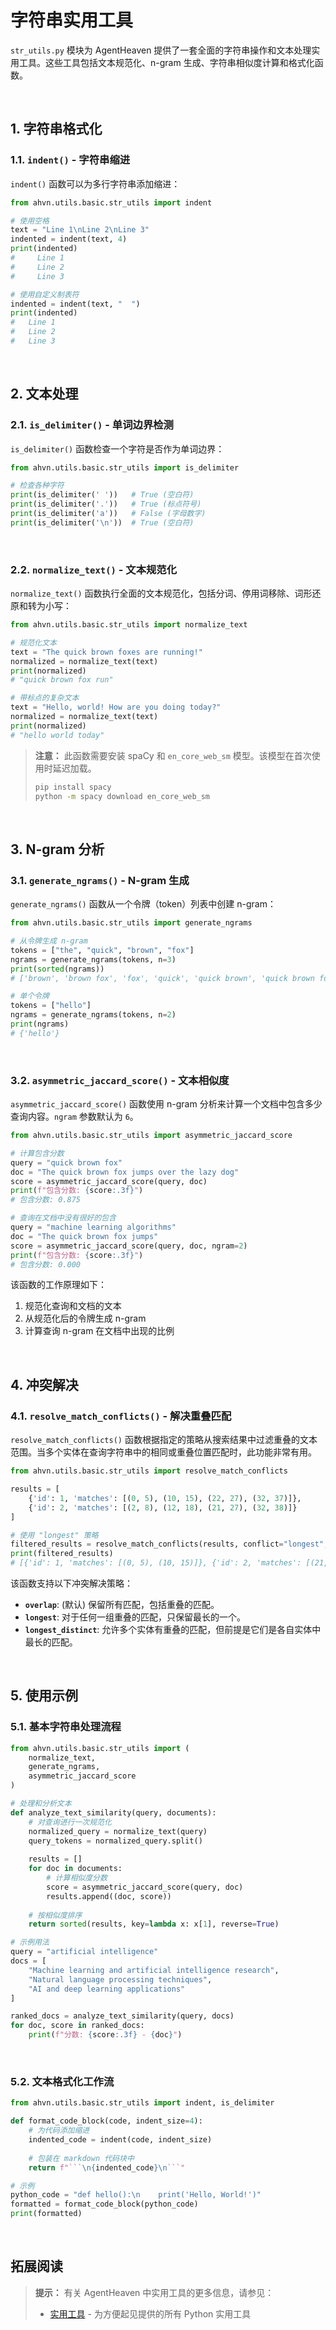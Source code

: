 # 字符串实用工具

`str_utils.py` 模块为 AgentHeaven 提供了一套全面的字符串操作和文本处理实用工具。这些工具包括文本规范化、n-gram 生成、字符串相似度计算和格式化函数。

<br/>

## 1. 字符串格式化

### 1.1. `indent()` - 字符串缩进

`indent()` 函数可以为多行字符串添加缩进：

```python
from ahvn.utils.basic.str_utils import indent

# 使用空格
text = "Line 1\nLine 2\nLine 3"
indented = indent(text, 4)
print(indented)
#     Line 1
#     Line 2
#     Line 3

# 使用自定义制表符
indented = indent(text, "  ")
print(indented)
#   Line 1
#   Line 2
#   Line 3
```

<br/>

## 2. 文本处理

### 2.1. `is_delimiter()` - 单词边界检测

`is_delimiter()` 函数检查一个字符是否作为单词边界：

```python
from ahvn.utils.basic.str_utils import is_delimiter

# 检查各种字符
print(is_delimiter(' '))   # True (空白符)
print(is_delimiter('.'))   # True (标点符号)
print(is_delimiter('a'))   # False (字母数字)
print(is_delimiter('\n'))  # True (空白符)
```

<br/>

### 2.2. `normalize_text()` - 文本规范化

`normalize_text()` 函数执行全面的文本规范化，包括分词、停用词移除、词形还原和转为小写：

```python
from ahvn.utils.basic.str_utils import normalize_text

# 规范化文本
text = "The quick brown foxes are running!"
normalized = normalize_text(text)
print(normalized)
# "quick brown fox run"

# 带标点的复杂文本
text = "Hello, world! How are you doing today?"
normalized = normalize_text(text)
print(normalized)
# "hello world today"
```

> **注意：** 此函数需要安装 spaCy 和 `en_core_web_sm` 模型。该模型在首次使用时延迟加载。
> ```bash
> pip install spacy
> python -m spacy download en_core_web_sm
> ```

<br/>

## 3. N-gram 分析

### 3.1. `generate_ngrams()` - N-gram 生成

`generate_ngrams()` 函数从一个令牌（token）列表中创建 n-gram：

```python
from ahvn.utils.basic.str_utils import generate_ngrams

# 从令牌生成 n-gram
tokens = ["the", "quick", "brown", "fox"]
ngrams = generate_ngrams(tokens, n=3)
print(sorted(ngrams))
# ['brown', 'brown fox', 'fox', 'quick', 'quick brown', 'quick brown fox', 'the', 'the quick', 'the quick brown']

# 单个令牌
tokens = ["hello"]
ngrams = generate_ngrams(tokens, n=2)
print(ngrams)
# {'hello'}
```

<br/>

### 3.2. `asymmetric_jaccard_score()` - 文本相似度

`asymmetric_jaccard_score()` 函数使用 n-gram 分析来计算一个文档中包含多少查询内容。`ngram` 参数默认为 `6`。

```python
from ahvn.utils.basic.str_utils import asymmetric_jaccard_score

# 计算包含分数
query = "quick brown fox"
doc = "The quick brown fox jumps over the lazy dog"
score = asymmetric_jaccard_score(query, doc)
print(f"包含分数: {score:.3f}")
# 包含分数: 0.875

# 查询在文档中没有很好的包含
query = "machine learning algorithms"
doc = "The quick brown fox jumps"
score = asymmetric_jaccard_score(query, doc, ngram=2)
print(f"包含分数: {score:.3f}")
# 包含分数: 0.000
```

该函数的工作原理如下：
1. 规范化查询和文档的文本
2. 从规范化后的令牌生成 n-gram
3. 计算查询 n-gram 在文档中出现的比例

<br/>

## 4. 冲突解决

### 4.1. `resolve_match_conflicts()` - 解决重叠匹配

`resolve_match_conflicts()` 函数根据指定的策略从搜索结果中过滤重叠的文本范围。当多个实体在查询字符串中的相同或重叠位置匹配时，此功能非常有用。

```python
from ahvn.utils.basic.str_utils import resolve_match_conflicts

results = [
    {'id': 1, 'matches': [(0, 5), (10, 15), (22, 27), (32, 37)]},
    {'id': 2, 'matches': [(2, 8), (12, 18), (21, 27), (32, 38)]}
]

# 使用 "longest" 策略
filtered_results = resolve_match_conflicts(results, conflict="longest", query_length=40)
print(filtered_results)
# [{'id': 1, 'matches': [(0, 5), (10, 15)]}, {'id': 2, 'matches': [(21, 27), (32, 38)]}]
```

该函数支持以下冲突解决策略：
- **`overlap`**: (默认) 保留所有匹配，包括重叠的匹配。
- **`longest`**: 对于任何一组重叠的匹配，只保留最长的一个。
- **`longest_distinct`**: 允许多个实体有重叠的匹配，但前提是它们是各自实体中最长的匹配。

<br/>

## 5. 使用示例

### 5.1. 基本字符串处理流程

```python
from ahvn.utils.basic.str_utils import (
    normalize_text, 
    generate_ngrams, 
    asymmetric_jaccard_score
)

# 处理和分析文本
def analyze_text_similarity(query, documents):
    # 对查询进行一次规范化
    normalized_query = normalize_text(query)
    query_tokens = normalized_query.split()
    
    results = []
    for doc in documents:
        # 计算相似度分数
        score = asymmetric_jaccard_score(query, doc)
        results.append((doc, score))
    
    # 按相似度排序
    return sorted(results, key=lambda x: x[1], reverse=True)

# 示例用法
query = "artificial intelligence"
docs = [
    "Machine learning and artificial intelligence research",
    "Natural language processing techniques", 
    "AI and deep learning applications"
]

ranked_docs = analyze_text_similarity(query, docs)
for doc, score in ranked_docs:
    print(f"分数: {score:.3f} - {doc}")
```

<br/>

### 5.2. 文本格式化工作流

```python
from ahvn.utils.basic.str_utils import indent, is_delimiter

def format_code_block(code, indent_size=4):
    # 为代码添加缩进
    indented_code = indent(code, indent_size)
    
    # 包装在 markdown 代码块中
    return f"```\n{indented_code}\n```"

# 示例
python_code = "def hello():\n    print('Hello, World!')"
formatted = format_code_block(python_code)
print(formatted)
```

<br/>

## 拓展阅读

> **提示：** 有关 AgentHeaven 中实用工具的更多信息，请参见：
> - [实用工具](../index.md) - 为方便起见提供的所有 Python 实用工具

<br/>
